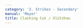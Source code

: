 ```yaml
---
category: '2. Strikes - Secondary'
manual: 'Meyer'
title: Clashing Cut / Glützhau
---
```


<link rel="import" href="/bower_components/polymer/polymer.html">
<link rel="import" href="shared-styles.html">

<dom-module id="{{ page.url | split:'/' | last | remove: '.html' }}-element">
  <template>
    <style include="shared-styles">
      :host {
        display: block;

        padding: 10px;
      }
    </style>

    <div class="card">
      <h1>{{ page.title }}</h1>
      <blockquote><p>The Clashing Cut is done thus: if someone cuts at you from above, then strike with the back of your hand against his stroke to the upper left opening; let your blade slip off on his blade with the outside flat so that in the impetus, the short edge hits his head, palm away from him.</p></blockquote>

    </div>
  </template>

  <script>
    Polymer({
      is: '{{ page.url | split:'/' | last | remove: '.html' }}-element',
    });
  </script>
</dom-module>